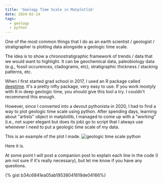 ```yaml
---
title: 'Geology Time Scale in Matplotlib'
date: 2024-02-14
tags:
  - geology
  - python
---
```


One of the most common things that I do as an earth scientist / geologist / stratigrapher is plotting data alongside a geologic time scale.

The idea is to show a chronostratigraphic framework of trends / data that we would want to highlight. It can be geochemical data, paleobiology data (e.g., fossil occurences, cladograms, etc), stratigraphic thickness / stacking patterns, etc.

When I first started grad school in 2017, I used an R package called [deeptime](https://github.com/willgearty/deeptime). It's a pretty nifty package, very easy to use. If you work mostyly with R in deep geologic time, you should give this tool a try. I couldn't recommend this enough.

However, since I converted into a devout pythonista in 2020, I had to find a way to plot geologic time scale using python. After spending days, learning about "artists" object in matplotlib, I managed to come up with a "working" (i.e., not super elegant but does its job) go to script that I always use whenever I need to put a geologic time scale of my data.

This is an example of the plot I made.
![geologic time scale python](https://user-images.githubusercontent.com/59095982/251918388-54b75d56-7d4b-4960-922c-523d75d65be6.png)

Here it is. 

At some point I will post a companion post to explain each line in the code (I am not sure if it's really necessary), but let me know if you have any questions.

{% gist b34c6841ea05ab19538041619de04166%}